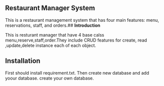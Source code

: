 
## **Restaurant Manager System**

This is a restaurant management system that has four main features: menu, reservations, staff, and orders.## **Introduction**

This is resturant manager that have 4 base calss menu,reserve,staff,order.They include CRUD features for create, read ,update,delete instance each  of each object.

## **Installation**

First should install requirement.txt. Then create new database and add yoour database. create your own database.

